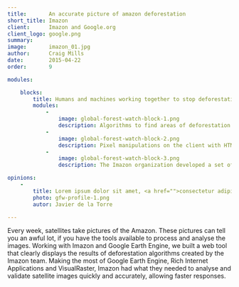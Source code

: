 ```yaml
---
title:       An accurate picture of amazon deforestation
short_title: Imazon
client:      Imazon and Google.org
client_logo: google.png
summary:     
image:       imazon_01.jpg
author:      Craig Mills
date:        2015-04-22
order:       9

modules:

    blocks:
        title: Humans and machines working together to stop deforestation
        modules:
            -
                image: global-forest-watch-block-1.png
                description: Algorithms to find areas of deforestation from the images and measurements of Amazonian rainforests were run using Google Earth Engine. In addition to the data process, the tool developed relies on the data hosting services of Google Earth Engine.
            -
                image: global-forest-watch-block-2.png
                description: Pixel manipulations on the client with HTML5 canvas provides a great way to visualize and manipulate raster data on the browser. The tool presents an advanced user interface that allows users to select deforestation polygons, draw new ones, edit shapes or configure thresholds to define areas.
            -
                image: global-forest-watch-block-3.png
                description: The Imazon organization developed a set of algorithms to detect deforestation areas. Working to improve their workflow for validation means a faster response to this important topic.

opinions:
    -
        title: Lorem ipsum dolor sit amet, <a href="">consectetur adipisicing</a> elit, sed do eiusmod tempor incididunt.
        photo: gfw-profile-1.png
        autor: Javier de la Torre

---
```

Every week, satellites take pictures of the Amazon. These pictures can tell you an awful lot, if you have the tools available to process and analyse the images. Working with Imazon and Google Earth Engine, we built a web tool that clearly displays the results of deforestation algorithms created by the Imazon team. Making the most of Google Earth Engine, Rich Internet Applications and VisualRaster, Imazon had what they needed to analyse and validate satellite images quickly and accurately, allowing faster responses. 
